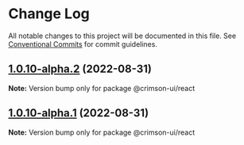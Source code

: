 # Change Log

All notable changes to this project will be documented in this file.
See [Conventional Commits](https://conventionalcommits.org) for commit guidelines.

## [1.0.10-alpha.2](https://github.com/gabrieloureiro/-crimson-ui/compare/@crimson-ui/react@1.0.10-alpha.1...@crimson-ui/react@1.0.10-alpha.2) (2022-08-31)

**Note:** Version bump only for package @crimson-ui/react





## [1.0.10-alpha.1](https://github.com/gabrieloureiro/-crimson-ui/compare/@crimson-ui/react@1.0.10-alpha.0...@crimson-ui/react@1.0.10-alpha.1) (2022-08-31)

**Note:** Version bump only for package @crimson-ui/react
